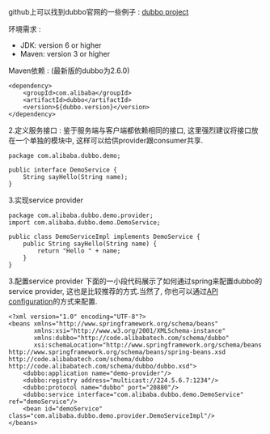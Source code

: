 github上可以找到dubbo官网的一些例子 : [dubbo project](https://github.com/alibaba/dubbo)

环境需求 :  

* JDK: version 6 or higher  
* Maven: version 3 or higher

Maven依赖 : (最新版的dubbo为2.6.0) 

```
<dependency>
    <groupId>com.alibaba</groupId>
    <artifactId>dubbo</artifactId>
    <version>${dubbo.version}</version>
</dependency>
```
2.定义服务接口 :
鉴于服务端与客户端都依赖相同的接口, 这里强烈建议将接口放在一个单独的模块中, 这样可以给供provider跟consumer共享.  

```
package com.alibaba.dubbo.demo;

public interface DemoService {
    String sayHello(String name);
}

```
3.实现service provider

```
package com.alibaba.dubbo.demo.provider;
import com.alibaba.dubbo.demo.DemoService;

public class DemoServiceImpl implements DemoService {
    public String sayHello(String name) {
        return "Hello " + name;
    }
}

```
3.配置service provider
下面的一小段代码展示了如何通过spring来配置dubbo的service provider, 这也是比较推荐的方式.当然了, 你也可以通过[API configuration](https://dubbo.gitbooks.io/dubbo-user-book/content/configuration/api.html)的方式来配置.

```
<?xml version="1.0" encoding="UTF-8"?>  
<beans xmlns="http://www.springframework.org/schema/beans"
       xmlns:xsi="http://www.w3.org/2001/XMLSchema-instance"
       xmlns:dubbo="http://code.alibabatech.com/schema/dubbo"
       xsi:schemaLocation="http://www.springframework.org/schema/beans http://www.springframework.org/schema/beans/spring-beans.xsd http://code.alibabatech.com/schema/dubbo http://code.alibabatech.com/schema/dubbo/dubbo.xsd">
    <dubbo:application name="demo-provider"/>
    <dubbo:registry address="multicast://224.5.6.7:1234"/>
    <dubbo:protocol name="dubbo" port="20880"/>
    <dubbo:service interface="com.alibaba.dubbo.demo.DemoService" ref="demoService"/>
    <bean id="demoService" class="com.alibaba.dubbo.demo.provider.DemoServiceImpl"/>
</beans>
```


